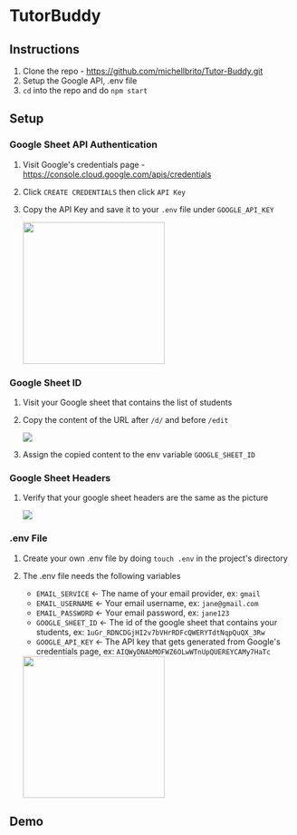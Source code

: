 # TutorBuddy

## Instructions

1. Clone the repo - https://github.com/michellbrito/Tutor-Buddy.git
2. Setup the Google API, .env file
3. `cd` into the repo and do `npm start`

## Setup

### Google Sheet API Authentication

1. Visit Google's credentials page - https://console.cloud.google.com/apis/credentials
2. Click `CREATE CREDENTIALS` then click `API Key`
3. Copy the API Key and save it to your `.env` file under `GOOGLE_API_KEY`

    <img src="api.png" height='250px'>

### Google Sheet ID
1. Visit your Google sheet that contains the list of students
2. Copy the content of the URL after `/d/` and before `/edit`

    <img src="id.png">
3. Assign the copied content to the env variable `GOOGLE_SHEET_ID`

### Google Sheet Headers
1. Verify that your google sheet headers are the same as the picture

    <img src="header.png">


### .env File

1. Create your own .env file by doing `touch .env` in the project's directory
2. The .env file needs the following variables

   - `EMAIL_SERVICE` <- The name of your email provider, ex: `gmail`
   - `EMAIL_USERNAME` <- Your email username, ex: `jane@gmail.com`
   - `EMAIL_PASSWORD` <- Your email password, ex: `jane123`
   - `GOOGLE_SHEET_ID` <- The id of the google sheet that contains your students, ex: `1uGr_RDNCDGjHI2v7bVHrRDFcQWERYTdtNqpQuQX_3Rw`
   - `GOOGLE_API_KEY` <- The API key that gets generated from Google's credentials page, ex: `AIQWyDNAbMOFWZ6OLwWTnUpQUEREYCAMy7HaTc`

    <img src="env.png" height='250px'>



## Demo
